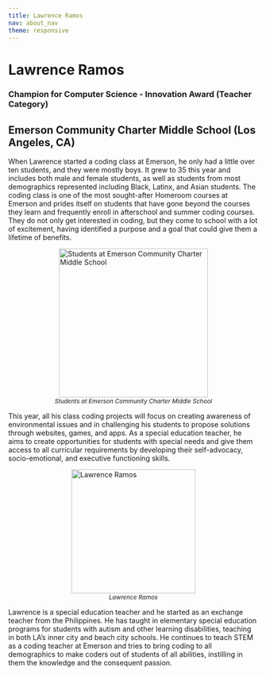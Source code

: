 ```yaml
---
title: Lawrence Ramos
nav: about_nav
theme: responsive
---
```


<a id="top"></a>

# Lawrence Ramos

### Champion for Computer Science - Innovation Award (Teacher Category)

## Emerson Community Charter Middle School (Los Angeles, CA)

When Lawrence started a coding class at Emerson, he only had a little over ten students, and they were mostly boys. It grew to 35 this year and includes both male and female students, as well as students from most demographics represented including Black, Latinx, and Asian students. The coding class is one of the most sought-after Homeroom courses at Emerson and prides itself on students that have gone beyond the courses they learn and frequently enroll in afterschool and summer coding courses. They do not only get interested in coding, but they come to school with a lot of excitement, having identified a purpose and a goal that could give them a lifetime of benefits.

<figure style="margin:10px">
  <img src="/images/awards/fit-300/lawrence_ramos_students.jpg" style="display:block;margin:0 auto" width=300 alt="Students at Emerson Community Charter Middle School" />
  <figcaption style="text-align:center;font-style:italic;font-size:12px">
    Students at Emerson Community Charter Middle School
  </figcaption>
</figure>

This year, all his class coding projects will focus on creating awareness of environmental issues and in challenging his students to propose solutions through websites, games, and apps. As a special education teacher, he aims to create opportunities for students with special needs and give them access to all curricular requirements by developing their self-advocacy, socio-emotional, and executive functioning skills.

<figure style="margin:10px">
  <img src="/images/awards/fit-250/lawrence_ramos.jpg" style="display:block;margin:0 auto" width=250 alt="Lawrence Ramos" />
  <figcaption style="text-align:center;font-style:italic;font-size:12px">Lawrence Ramos</figcaption>
</figure>

Lawrence is a special education teacher and he started as an exchange teacher from the Philippines. He has taught in elementary special education programs for students with autism and other learning disabilities, teaching in both LA’s inner city and beach city schools. He continues to teach STEM as a coding teacher at Emerson and tries to bring coding to all demographics to make coders out of students of all abilities, instilling in them the knowledge and the consequent passion.
